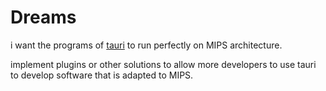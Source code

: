 # Dreams

i want the programs of [tauri](https://tauri.app/) to run perfectly on MIPS architecture.

implement plugins or other solutions to allow more developers to use tauri to develop software that is adapted to MIPS.
